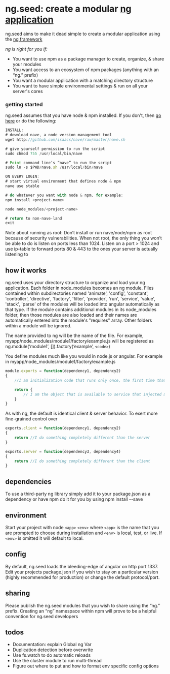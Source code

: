 # ng.seed: create a modular [ng application](https://github.com/ng-/ng)
ng.seed aims to make it dead simple to create a modular application using the [ng framework](https://github.com/ng-/ng)

*ng is right for you if:*
- You want to use npm as a package manager to create, organize, & share your modules
- You want access to an ecosystem of npm packages (anything with an “ng.” prefix)
- You want a modular application with a matching directory structure
- You want to have simple environmental settings & run on all your server's cores

### getting started
ng.seed assumes that you have node & npm installed.  If you don't, then [go here](https://gist.github.com/isaacs/579814) or do the following:
```javascript
INSTALL:
# download nave, a node version management tool
wget http://github.com/isaacs/nave/raw/master/nave.sh

# give yourself permission to run the script
sudo chmod 755 /usr/local/bin/nave

# Point command line’s “nave” to run the script
sudo ln -s $PWD/nave.sh /usr/local/bin/nave

ON EVERY LOGIN:
# start virtual environment that defines node & npm
nave use stable

# do whatever you want with node & npm, for example:
npm install <project-name>

node node_modules/<project-name>

# return to non-nave-land
exit
```
Note about running as root:
Don’t install or run nave/node/npm as root because of security vulnerabilities. When not root, the only thing you won’t be able to do is listen on ports less than 1024.  Listen on a port > 1024 and use ip-table to forward ports 80 & 443 to the ones your server is actually listening to

## how it works
ng.seed uses your directory structure to organize and load your ng application. Each folder in node_modules becomes an ng module.  Files contained within subdirectories named 'animate', 'config', 'constant', 'controller', 'directive', 'factory', 'filter', 'provider', 'run', 'service', 'value', 'stack', 'parse' of the modules will be loaded into  angular automatically as that type. If the module contains additional modules in its node_modules folder, then those modules are also loaded and their names are automatically entered into the module's "requires" array.  Other folders within a module will be ignored.

The name provided to ng will be the name of the file. For example, myapp/node_modules/module1/factory/example.js will be registered as ng.module(‘module1’, []).factory(‘example’, `<code>`)

You define modules much like you would in node.js or angular.  For example in myapp/node_modules/module1/factory/example.js
```javascript
module.exports = function(dependency1, dependency2)
{
	//I am initialization code that runs only once, the first time that this factory is injected

	return {
		// I am the object that is available to service that injected me
	}
}
```

As with ng, the default is identical client & server behavior.  To exert more fine-grained control over
```javascript
exports.client = function(dependency1, dependency2)
{
	return //I do something completely different than the server
}

exports.server = function(dependency3, dependency4)
{
	return //I do something completely different than the client
}
```

## dependencies
To use a third-party ng library simply add it to your package.json as a dependency or have npm do it for you by using npm install --save <package-name>

## environment

Start your project with node `<app>` `<env>` where `<app>` is the name that you are prompted to choose during installation and `<env>` is local, test, or live.  If `<env>` is omitted it will default to local.

## config

By default, ng.seed loads the bleeding-edge of angular on http port 1337.  Edit your projects package.json if you wish to stay on a particular version (highly recommended for production) or change the default protocol/port.

## sharing

Please publish the ng.seed modules that you wish to share using the “ng.” prefix. Creating an “ng” namespace within npm will prove to be a helpful convention for ng.seed developers

## todos
- Documentation: explain Global ng Var
- Duplication detection before overwrite
- Use fs.watch to do automatic reloads
- Use the cluster module to run multi-thread
- Figure out where to put and how to format env specific config options
